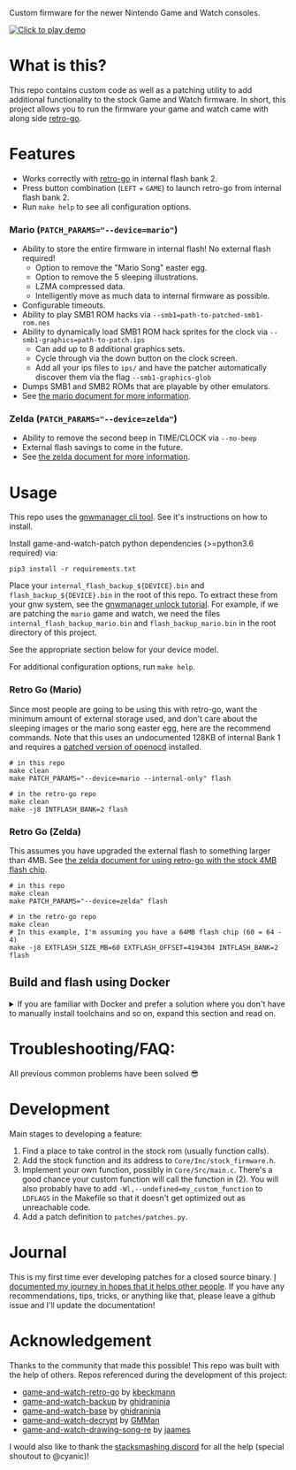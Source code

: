 Custom firmware for the newer Nintendo Game and Watch consoles.

[![Click to play demo](https://i.imgur.com/IxgAVsj.jpeg)](https://gfycat.com/untriedmajesticafricancivet)


# What is this?
This repo contains custom code as well as a patching utility to add additional functionality to the stock Game and Watch firmware. In short, this project allows you to run the firmware your game and watch came with along side [retro-go](https://github.com/kbeckmann/game-and-watch-retro-go).


# Features
* Works correctly with [retro-go](https://github.com/kbeckmann/game-and-watch-retro-go) in internal flash bank 2.
* Press button combination (`LEFT` + `GAME`) to launch retro-go from internal flash bank 2.
* Run `make help` to see all configuration options.

### Mario (`PATCH_PARAMS="--device=mario"`)
* Ability to store the entire firmware in internal flash! No external flash required!
    * Option to remove the "Mario Song" easter egg.
    * Option to remove the 5 sleeping illustrations.
    * LZMA compressed data.
    * Intelligently move as much data to internal firmware as possible.
* Configurable timeouts.
* Ability to play SMB1 ROM hacks via `--smb1=path-to-patched-smb1-rom.nes`
* Ability to dynamically load SMB1 ROM hack sprites for the clock via `--smb1-graphics=path-to-patch.ips`
    * Can add up to 8 additional graphics sets.
    * Cycle through via the down button on the clock screen.
    * Add all your ips files to `ips/` and have the patcher automatically discover them via the flag `--smb1-graphics-glob`
* Dumps SMB1 and SMB2 ROMs that are playable by other emulators.
* See [the mario document for more information](docs/mario.md).

### Zelda (`PATCH_PARAMS="--device=zelda"`)
* Ability to remove the second beep in TIME/CLOCK via `--no-beep`
* External flash savings to come in the future.
* See [the zelda document for more information](docs/zelda.md).

# Usage
This repo uses the [gnwmanager cli tool](https://github.com/BrianPugh/gnwmanager/blob/main/tutorials/installation.md). See it's instructions on how to install.

Install game-and-watch-patch python dependencies (>=python3.6 required) via:

```
pip3 install -r requirements.txt
```

Place your `internal_flash_backup_${DEVICE}.bin` and `flash_backup_${DEVICE}.bin` in the root of this
repo. To extract these from your gnw system, see the [gnwmanager unlock tutorial](https://github.com/BrianPugh/gnwmanager/blob/main/tutorials/unlock.md).
For example, if we are patching the `mario` game and watch, we need the files
`internal_flash_backup_mario.bin` and `flash_backup_mario.bin` in the root
directory of this project.

See the appropriate section below for your device model.

For additional configuration options, run `make help`.


### Retro Go (Mario)
Since most people are going to be using this with retro-go, want the minimum amount of external storage used, and don't care about the sleeping images or the mario song easter egg, here are the recommend commands. Note that this uses an undocumented 128KB of internal Bank 1 and requires a [patched version of openocd](https://github.com/kbeckmann/ubuntu-openocd-git-builder) installed.

```
# in this repo
make clean
make PATCH_PARAMS="--device=mario --internal-only" flash

# in the retro-go repo
make clean
make -j8 INTFLASH_BANK=2 flash
```

### Retro Go (Zelda)

This assumes you have upgraded the external flash to something larger than 4MB. See  [the zelda document for using retro-go with the stock 4MB flash chip](docs/zelda.md).

```
# in this repo
make clean
make PATCH_PARAMS="--device=zelda" flash

# in the retro-go repo
make clean
# In this example, I'm assuming you have a 64MB flash chip (60 = 64 - 4)
make -j8 EXTFLASH_SIZE_MB=60 EXTFLASH_OFFSET=4194304 INTFLASH_BANK=2 flash
```
## Build and flash using Docker

<details>
  <summary>
    If you are familiar with Docker and prefer a solution where you don't have to manually install toolchains and so on, expand this section and read on.
  </summary>
  To reduce the number of potential pitfalls in installation of various software, a Dockerfile is provided containing everything needed to compile and flash Custom Firmware (CFW) to your Nintendo® Game & Watch™ system.
  This Dockerfile is written tageting an x86-64 machine running Linux.

  Steps to flash from a docker container (running on Linux, e.g. Archlinux or Ubuntu):

  ```bash
  # Go into the docker directory of this repo.
  cd docker/

  # Pull the pre-built docker image.
  docker pull brianpugh/game-and-watch-patch:latest

  # When done, use the image to create a container with the attached docker-compose.yaml file.
  # You have to edit the compose file and set the path to the directory with your firmware backup (volumes section of the file).
  docker compose up -d

  # This will create and run a container game-and-watch-patch.
  # The firmware backup files will be mounted into /tmp/firmware of the container.
  # Now, go inside the container copy the backup files and proceed as described above in the Usage section.
  docker exec -it game-and-watch-patch /bin/bash
  ```

If you run into permission issues, [ensure that your user is in the docker group.](https://docs.docker.com/engine/install/linux-postinstall/)

</details>


# Troubleshooting/FAQ:

All previous common problems have been solved 😎

# Development
Main stages to developing a feature:
1. Find a place to take control in the stock rom (usually function calls).
2. Add the stock function and its address to `Core/Inc/stock_firmware.h`.
3. Implement your own function, possibly in `Core/Src/main.c`. There's a good chance your custom function will call the function in (2). You will also probably have to add `-Wl,--undefined=my_custom_function` to `LDFLAGS` in the Makefile so that it doesn't get optimized out as unreachable code.
4. Add a patch definition to `patches/patches.py`.

# Journal
This is my first time ever developing patches for a closed source binary. [I documented my journey in hopes that it helps other people](docs/journal.md). If you have any recommendations, tips, tricks, or anything like that, please leave a github issue and I'll update the documentation!

# Acknowledgement

Thanks to the community that made this possible! This repo was built with the help of others. Repos referenced during the development of this project:

* [game-and-watch-retro-go](https://github.com/kbeckmann/game-and-watch-retro-go) by [kbeckmann](https://github.com/kbeckmann)
* [game-and-watch-backup](https://github.com/ghidraninja/game-and-watch-backup) by [ghidraninja](https://github.com/ghidraninja)
* [game-and-watch-base](https://github.com/ghidraninja/game-and-watch-base) by [ghidraninja](https://github.com/ghidraninja)
* [game-and-watch-decrypt](https://github.com/GMMan/game-and-watch-decrypt) by [GMMan](https://github.com/GMMan)
* [game-and-watch-drawing-song-re](https://github.com/jaames/game-and-watch-drawing-song-re/) by [jaames](https://github.com/jaames)

I would also like to thank the [stacksmashing discord](https://discord.gg/zBN3ex8v4p) for all the help (special shoutout to @cyanic)!

